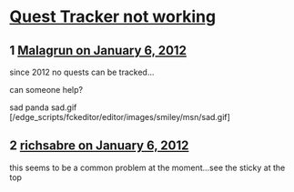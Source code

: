 # [Quest Tracker not working](https://community.fantasyflightgames.com/topic/58529-quest-tracker-not-working/)

## 1 [Malagrun on January 6, 2012](https://community.fantasyflightgames.com/topic/58529-quest-tracker-not-working/?do=findComment&comment=575602)

since 2012 no quests can be tracked...

can someone help?

sad panda sad.gif [/edge_scripts/fckeditor/editor/images/smiley/msn/sad.gif]

## 2 [richsabre on January 6, 2012](https://community.fantasyflightgames.com/topic/58529-quest-tracker-not-working/?do=findComment&comment=575632)

this seems to be a common problem at the moment...see the sticky at the top

